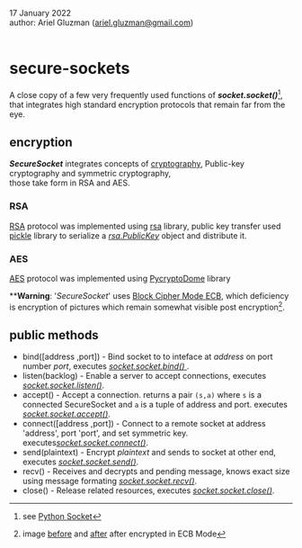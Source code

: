 17 January 2022<br />
author: Ariel Gluzman (ariel.gluzman@gmail.com)<br /><br />

# secure-sockets
A close copy of a few very frequently used functions of ***socket.socket()***[^1], that integrates high standard encryption protocols
that remain far from the eye.

## encryption

***SecureSocket*** integrates concepts of [cryptography](https://www.kaspersky.com/resource-center/definitions/what-is-cryptography),
Public-key cryptography and symmetric cryptography, </br>
those take form in RSA and AES.
### RSA
[RSA](https://en.wikipedia.org/wiki/RSA_(cryptosystem)) protocol was implemented using [rsa](https://stuvel.eu/python-rsa-doc/) library,
public key transfer used [pickle](https://docs.python.org/3/library/pickle.html#module-pickle) library to serialize a [_rsa.PublicKey_](https://stuvel.eu/python-rsa-doc/reference.html#rsa.PublicKey) object and distribute it.
### AES
[AES]() protocol was implemented using [PycryptoDome]() library


****Warning**: '_SecureSocket_' uses [Block Cipher Mode ECB](https://en.wikipedia.org/wiki/Block_cipher_mode_of_operation#Electronic_codebook_(ECB)), which deficiency is encryption of pictures which remain somewhat visible post encryption[^2].

## public methods
* bind([address ,port]) - Bind socket to to inteface at _address_ on port number _port_, executes [_socket.socket.bind()_ ](https://docs.python.org/3/library/socket.html#socket.socket.bind).
* listen(backlog) - Enable a server to accept connections, executes [_socket.socket.listen()_](https://docs.python.org/3/library/socket.html#socket.socket.listen).
* accept() - Accept a connection. returns a pair `(s,a)` where `s` is a connected SecureSocket and `a` is a tuple of address and port. executes [_socket.socket.accept()_](https://docs.python.org/3/library/socket.html#socket.socket.accept).
* connect([address ,port]) - Connect to a remote socket at address 'address', port 'port', and set symmetric key. executes[_socket.socket.connect()_](https://docs.python.org/3/library/socket.html#socket.socket.connect).
* send(plaintext) - Encrypt _plaintext_ and sends to socket at other end, executes [_socket.socket.send()_](https://docs.python.org/3/library/socket.html#socket.socket.send).
* recv() - Receives and decrypts and pending message, knows exact size using message formating [_socket.socket.recv()_](https://docs.python.org/3/library/socket.html#socket.socket.recv).
* close() - Release related resources, executes [_socket.socket.close()_](https://docs.python.org/3/library/socket.html#socket.socket.close).

[^1]: see [Python Socket](https://docs.python.org/3/library/socket.html)
[^2]: image [before](https://en.wikipedia.org/wiki/Block_cipher_mode_of_operation#/media/File:Tux.jpg) and [after](https://en.wikipedia.org/wiki/Block_cipher_mode_of_operation#/media/File:Tux_ecb.jpg) after encrypted in ECB Mode
